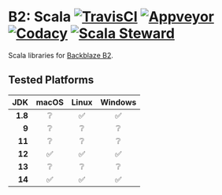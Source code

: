 # B2: Scala [![TravisCI][travis-ci-status-badge]][travis-ci-build] [![Appveyor][appveyor-status-badge]][appveyor-build] [![Codacy][codacy-status-badge]][codacy-build] [![Scala Steward][scala-steward-status-badge]][scala-steward-overview]

Scala libraries for [Backblaze B2][backblaze-b2-overview].

## Tested Platforms

| JDK | macOS | Linux | Windows |
| ---: | :---: | :---: | :---: |
| **1.8** | :grey_question: | :white_check_mark: | :white_check_mark: | 
| **9** | :grey_question: | :grey_question: | :grey_question: | 
| **11** | :grey_question: | :grey_question: | :grey_question: | 
| **12** | :white_check_mark: | :white_check_mark: | :white_check_mark: |
| **13** | :grey_question: | :grey_question: | :grey_question: | 
| **14** | :white_check_mark: | :white_check_mark: | :white_check_mark: |

[appveyor-build]: https://ci.appveyor.com/project/michaelahlers/b2-scala
[appveyor-status-badge]: https://ci.appveyor.com/api/projects/status/9lflbg9hhbrhsidl/branch/v0.0.x?svg=true

[backblaze-b2-overview]: https://backblaze.com/b2/

[codacy-build]: https://codacy.com/app/michaelahlers/b2-scala
[codacy-status-badge]: https://api.codacy.com/project/badge/Grade/baeeff0647e544399e7245e6f4110607?branch=v0.0.x

[scala-steward-status-badge]: https://img.shields.io/badge/Scala_Steward-helping-blue.svg
[scala-steward-overview]: https://scala-steward.org

[travis-ci-build]: https://www.travis-ci.org/michaelahlers/b2-scala
[travis-ci-status-badge]: https://www.travis-ci.org/michaelahlers/b2-scala.svg?branch=v0.0.x
